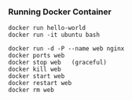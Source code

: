 <!-- .slide: data-menu-title="Running Docker Container" -->

### Running Docker Container

```
docker run hello-world
docker run -it ubuntu bash
```

```
docker run -d -P --name web nginx
docker ports web
docker stop web   (graceful)
docker kill web
docker start web
docker restart web
docker rm web
```
